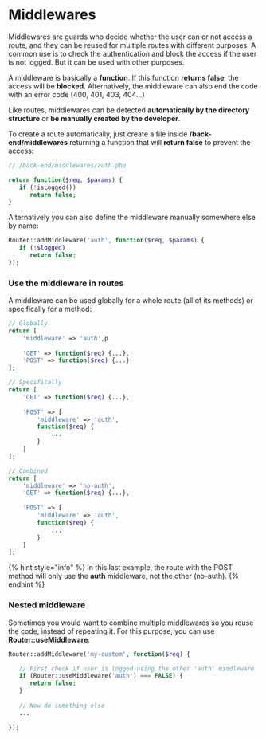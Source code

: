 # Middlewares

Middlewares are guards who decide whether the user can or not access a route, and they can be reused for multiple routes with different purposes. A common use is to check the authentication and block the access if the user is not logged. But it can be used with other purposes.

A middleware is basically a **function**. If this function **returns false**, the access will be **blocked**. Alternatively, the middleware can also end the code with an error code (400, 401, 403, 404...)

Like routes, middlewares can be detected **automatically by the directory structure** or **be manually created by the developer**.&#x20;

To create a route automatically, just create a file inside **/back-end/middlewares** returning a function that will **return false** to prevent the access:

```php
// /back-end/middlewares/auth.php

return function($req, $params) {
   if (!isLogged())
      return false;
}
```

Alternatively you can also define the middleware manually somewhere else by name:

```php
Router::addMiddleware('auth', function($req, $params) {
   if (!$logged)
      return false;
});
```

### Use the middleware in routes

A middleware can be used globally for a whole route (all of its methods) or specifically for a method:

```php
// Globally
return [
    'middleware' => 'auth',p
    
    'GET' => function($req) {...},
    'POST' => function($req) {...}
];

// Specifically
return [
    'GET' => function($req) {...},
    
    'POST' => [
        'middleware' => 'auth',
        function($req) {
            ...
        }
    ]
];

// Combined
return [
    'middleware' => 'no-auth',
    'GET' => function($req) {...},
    
    'POST' => [
        'middleware' => 'auth',
        function($req) {
            ...
        }
    ]
];
```

{% hint style="info" %}
In this last example, the route with the POST method will only use the **auth** middleware, not the other (no-auth).
{% endhint %}

### Nested middleware

Sometimes you would want to combine multiple middlewares so you reuse the code, instead of repeating it. For this purpose, you can use **Router::useMiddleware**:

```php
Router::addMiddleware('my-custom', function($req) {

   // First check if user is logged using the other 'auth' middleware
   if (Router::useMiddleware('auth') === FALSE) {
      return false;
   }
   
   // Now do something else
   ...

});
```
